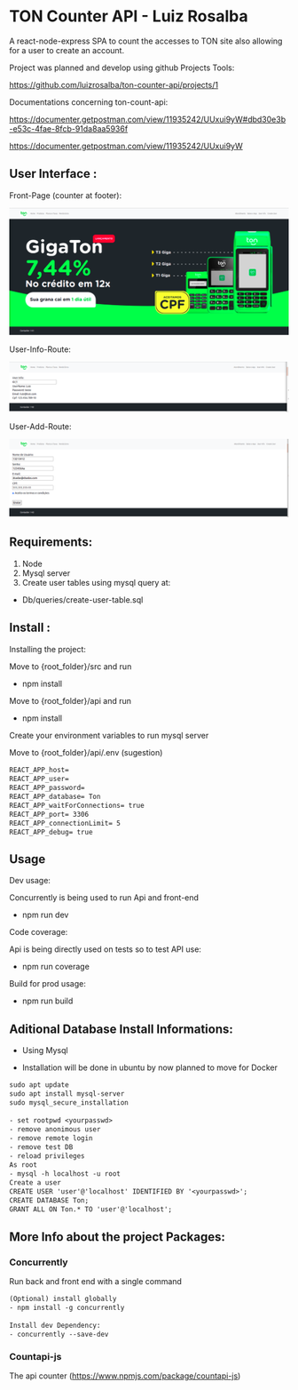 # TON Counter API - Luiz Rosalba 

A react-node-express SPA to count the accesses to TON site also allowing for a user to create an account. 

Project was planned and develop using github Projects Tools: 

https://github.com/luizrosalba/ton-counter-api/projects/1

Documentations concerning ton-count-api: 

https://documenter.getpostman.com/view/11935242/UUxui9yW#dbd30e3b-e53c-4fae-8fcb-91da8aa5936f

https://documenter.getpostman.com/view/11935242/UUxui9yW

## User Interface : 

Front-Page (counter at footer): 

![](src/requerimentos/view1.png)

User-Info-Route: 

![](src/requerimentos/view2.png)

User-Add-Route: 

![](src/requerimentos/view3.png)

## Requirements: 

1) Node
2) Mysql server 
3) Create user tables using mysql query at: 
- Db/queries/create-user-table.sql

## Install : 

Installing the project: 

Move to {root_folder}/src and run 

- npm install 

Move to {root_folder}/api and run 

- npm install 

Create your environment variables to run mysql server 

Move to {root_folder}/api/.env (sugestion)

```
REACT_APP_host=
REACT_APP_user=
REACT_APP_password=
REACT_APP_database= Ton
REACT_APP_waitForConnections= true
REACT_APP_port= 3306
REACT_APP_connectionLimit= 5
REACT_APP_debug= true
```

## Usage

Dev usage: 

Concurrently is being used to run Api and front-end

- npm run dev 

Code coverage: 

Api is being directly used on tests so to test API use: 

- npm run coverage 

Build for prod usage: 

- npm run build 


## Aditional Database Install Informations: 

- Using Mysql 

- Installation will be done in ubuntu by now planned to move for Docker 

```
sudo apt update
sudo apt install mysql-server
sudo mysql_secure_installation

- set rootpwd <yourpasswd>
- remove anonimous user
- remove remote login
- remove test DB
- reload privileges
As root
- mysql -h localhost -u root
Create a user 
CREATE USER 'user'@'localhost' IDENTIFIED BY '<yourpasswd>';
CREATE DATABASE Ton;
GRANT ALL ON Ton.* TO 'user'@'localhost';
``` 

## More Info about the project Packages: 

### Concurrently 
Run back and front end with a single command

```
(Optional) install globally 
- npm install -g concurrently

Install dev Dependency: 
- concurrently --save-dev
```
### Countapi-js 
The api counter
(https://www.npmjs.com/package/countapi-js)





